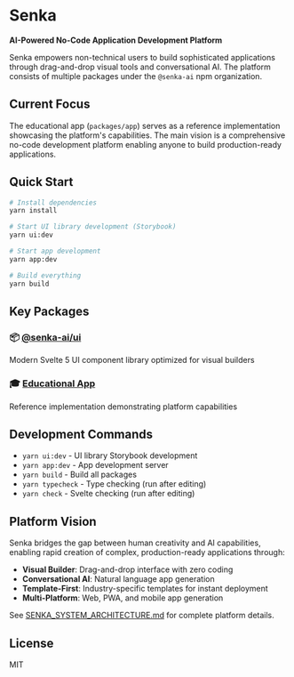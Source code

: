 # Senka

**AI-Powered No-Code Application Development Platform**

Senka empowers non-technical users to build sophisticated applications through drag-and-drop visual tools and conversational AI. The platform consists of multiple packages under the `@senka-ai` npm organization.

## Current Focus

The educational app (`packages/app`) serves as a reference implementation showcasing the platform's capabilities. The main vision is a comprehensive no-code development platform enabling anyone to build production-ready applications.

## Quick Start

```bash
# Install dependencies
yarn install

# Start UI library development (Storybook)
yarn ui:dev

# Start app development
yarn app:dev

# Build everything
yarn build
```

## Key Packages

### 📦 [@senka-ai/ui](./packages/ui)

Modern Svelte 5 UI component library optimized for visual builders

### 🎓 [Educational App](./packages/app)

Reference implementation demonstrating platform capabilities

## Development Commands

- `yarn ui:dev` - UI library Storybook development
- `yarn app:dev` - App development server
- `yarn build` - Build all packages
- `yarn typecheck` - Type checking (run after editing)
- `yarn check` - Svelte checking (run after editing)

## Platform Vision

Senka bridges the gap between human creativity and AI capabilities, enabling rapid creation of complex, production-ready applications through:

- **Visual Builder**: Drag-and-drop interface with zero coding
- **Conversational AI**: Natural language app generation
- **Template-First**: Industry-specific templates for instant deployment
- **Multi-Platform**: Web, PWA, and mobile app generation

See [SENKA_SYSTEM_ARCHITECTURE.md](./SENKA_SYSTEM_ARCHITECTURE.md) for complete platform details.

## License

MIT
